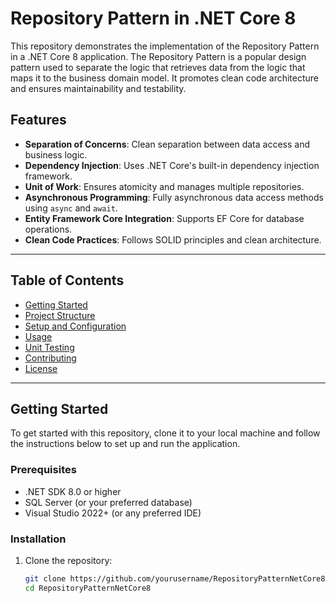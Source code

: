 # Repository Pattern in .NET Core 8

This repository demonstrates the implementation of the Repository Pattern in a .NET Core 8 application. The Repository Pattern is a popular design pattern used to separate the logic that retrieves data from the logic that maps it to the business domain model. It promotes clean code architecture and ensures maintainability and testability.

## Features

- **Separation of Concerns**: Clean separation between data access and business logic.
- **Dependency Injection**: Uses .NET Core's built-in dependency injection framework.
- **Unit of Work**: Ensures atomicity and manages multiple repositories.
- **Asynchronous Programming**: Fully asynchronous data access methods using `async` and `await`.
- **Entity Framework Core Integration**: Supports EF Core for database operations.
- **Clean Code Practices**: Follows SOLID principles and clean architecture.

---

## Table of Contents

- [Getting Started](#getting-started)
- [Project Structure](#project-structure)
- [Setup and Configuration](#setup-and-configuration)
- [Usage](#usage)
- [Unit Testing](#unit-testing)
- [Contributing](#contributing)
- [License](#license)

---

## Getting Started

To get started with this repository, clone it to your local machine and follow the instructions below to set up and run the application.

### Prerequisites

- .NET SDK 8.0 or higher
- SQL Server (or your preferred database)
- Visual Studio 2022+ (or any preferred IDE)

### Installation

1. Clone the repository:

   ```bash
   git clone https://github.com/yourusername/RepositoryPatternNetCore8.git
   cd RepositoryPatternNetCore8
